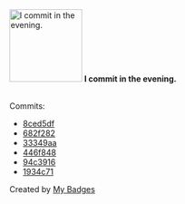 <img src="https://github.com/my-badges/my-badges/blob/master/src/all-badges/time-of-commit/evening-commits.png?raw=true" alt="I commit in the evening." title="I commit in the evening." width="128">
<strong>I commit in the evening.</strong>
<br><br>

Commits:

- <a href="https://github.com/mmichie/fishjelly/commit/8ced5dfdeec9865c7cdd652306d3c9cc3355e924">8ced5df</a>
- <a href="https://github.com/mmichie/fishjelly/commit/682f282ef43af6d55040a0e14637a776d6a59849">682f282</a>
- <a href="https://github.com/mmichie/dotfiles/commit/33349aa14a9c73075feb848b8346fe881e5d9378">33349aa</a>
- <a href="https://github.com/mmichie/dotfiles/commit/446f848afd3433c3c69267a16930553e4824f2f2">446f848</a>
- <a href="https://github.com/mmichie/dotfiles/commit/94c39163b4a051319a9443e7424c602f52c9404a">94c3916</a>
- <a href="https://github.com/mmichie/dotfiles/commit/1934c71f6489c9e41bdd7e0b25d2b6e13ff35e8a">1934c71</a>


Created by <a href="https://github.com/my-badges/my-badges">My Badges</a>